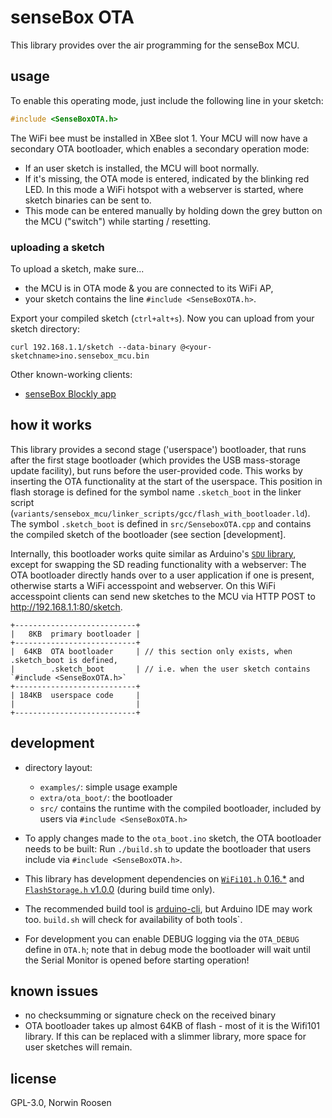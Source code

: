 # senseBox OTA
This library provides over the air programming for the senseBox MCU.

## usage
To enable this operating mode, just include the following line in your sketch:

```c
#include <SenseBoxOTA.h>
```

The WiFi bee must be installed in XBee slot 1.
Your MCU will now have a secondary OTA bootloader, which enables a secondary operation mode:

- If an user sketch is installed, the MCU will boot normally.
- If it's missing, the OTA mode is entered, indicated by the blinking red LED.
    In this mode a WiFi hotspot with a webserver is started, where sketch binaries can be sent to.
- This mode can be entered manually by holding down the grey button on the MCU ("switch") while starting / resetting.

### uploading a sketch
To upload a sketch, make sure...
- the MCU is in OTA mode & you are connected to its WiFi AP,
- your sketch contains the line `#include <SenseBoxOTA.h>`.

Export your compiled sketch (`ctrl+alt+s`). Now you can upload from your sketch directory:

```
curl 192.168.1.1/sketch --data-binary @<your-sketchname>ino.sensebox_mcu.bin
```

Other known-working clients:
- [senseBox Blockly app](https://github.com/sensebox/blockly-app)

## how it works

This library provides a second stage ('userspace') bootloader, that runs after the first stage bootloader (which provides the USB mass-storage update facility), but runs before the user-provided code.
This works by inserting the OTA functionality at the start of the userspace.
This position in flash storage is defined for the symbol name `.sketch_boot` in the linker script (`variants/sensebox_mcu/linker_scripts/gcc/flash_with_bootloader.ld`).
The symbol `.sketch_boot` is defined in `src/SenseboxOTA.cpp` and contains the compiled sketch of the bootloader (see section [development].

Internally, this bootloader works quite similar as Arduino's [`SDU` library][sdu], except for swapping the SD reading functionality with a webserver:
The OTA bootloader directly hands over to a user application if one is present, otherwise starts a WiFi accesspoint and webserver.
On this WiFi accesspoint clients can send new sketches to the MCU via HTTP POST to http://192.168.1.1:80/sketch.

```
+---------------------------+
|   8KB  primary bootloader |
+---------------------------+
|  64KB  OTA bootloader     | // this section only exists, when .sketch_boot is defined,
|        .sketch_boot       | // i.e. when the user sketch contains `#include <SenseBoxOTA.h>` 
+---------------------------+
| 184KB  userspace code     |
|                           |
+---------------------------+
```

## development
- directory layout:
  - `examples/`: simple usage example
  - `extra/ota_boot/`: the bootloader
  - `src/` contains the runtime with the compiled bootloader, included by users via `#include <SenseBoxOTA.h>`

- To apply changes made to the `ota_boot.ino` sketch, the OTA bootloader needs to be built:
    Run `./build.sh` to update the bootloader that users include via `#include <SenseBoxOTA.h>`.

- This library has development dependencies on [`WiFi101.h` 0.16.*][libwifi] and [`FlashStorage.h` v1.0.0][libflash] (during build time only).

- The recommended build tool is [arduino-cli][cli], but Arduino IDE may work too. `build.sh` will check for availability of both tools`.

- For development you can enable DEBUG logging via the `OTA_DEBUG` define in `OTA.h`;
    note that in debug mode the bootloader will wait until the Serial Monitor is opened before starting operation!

## known issues
- no checksumming or signature check on the received binary
- OTA bootloader takes up almost 64KB of flash - most of it is the Wifi101 library.
    If this can be replaced  with a slimmer library, more space for user sketches will remain.

## license
GPL-3.0, Norwin Roosen

[sdu]: https://github.com/arduino/ArduinoCore-samd/tree/master/libraries/SDU
[cli]: https://github.com/arduino/arduino-cli
[libwifi]: https://github.com/arduino-libraries/WiFi101
[libflash]: https://github.com/cmaglie/FlashStorage

